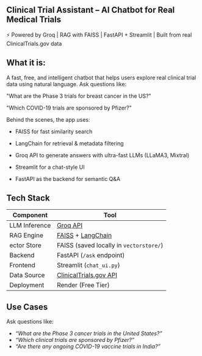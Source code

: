 ## Clinical Trial Assistant – AI Chatbot for Real Medical Trials
⚡ Powered by Groq | RAG with FAISS | FastAPI + Streamlit | Built from real ClinicalTrials.gov data

## What it is:
A fast, free, and intelligent chatbot that helps users explore real clinical trial data using natural language. Ask questions like:

"What are the Phase 3 trials for breast cancer in the US?"

"Which COVID-19 trials are sponsored by Pfizer?"

Behind the scenes, the app uses:

* FAISS for fast similarity search

* LangChain for retrieval & metadata filtering

* Groq API to generate answers with ultra-fast LLMs (LLaMA3, Mixtral)

* Streamlit for a chat-style UI

* FastAPI as the backend for semantic Q&A

## Tech Stack

| Component         | Tool                     |
|------------------|--------------------------|
| LLM Inference | [Groq API](https://console.groq.com) |
|  RAG Engine     | [FAISS](https://github.com/facebookresearch/faiss) + [LangChain](https://www.langchain.com/) |
| ector Store   | FAISS (saved locally in `vectorstore/`) |
| Backend        | FastAPI (`/ask` endpoint) |
| Frontend       | Streamlit (`chat_ui.py`) |
| Data Source    | [ClinicalTrials.gov API](https://clinicaltrials.gov/data-api) |
| Deployment     | Render (Free Tier)       |

##  Use Cases

Ask questions like:
- *“What are the Phase 3 cancer trials in the United States?”*
- *“Which clinical trials are sponsored by Pfizer?”*
- *“Are there any ongoing COVID-19 vaccine trials in India?”*
